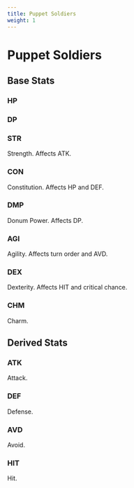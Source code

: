 ```yaml
---
title: Puppet Soldiers
weight: 1
---
```


# Puppet Soldiers

## Base Stats

### HP

### DP

### STR

Strength. Affects ATK.

### CON

Constitution. Affects HP and DEF.

### DMP

Donum Power. Affects DP.

### AGI

Agility. Affects turn order and AVD.

### DEX

Dexterity. Affects HIT and critical chance.

### CHM

Charm.

## Derived Stats

### ATK

Attack.

### DEF

Defense.

### AVD

Avoid.

### HIT

Hit.
